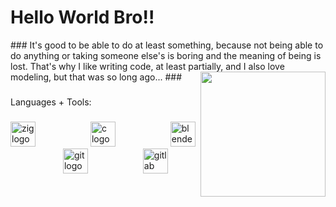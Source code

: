 <h1 align="left">Hello World Bro!!</h1>
###
It's good to be able to do at least something, because not being able to do anything or taking someone else's is boring and the meaning of being is lost. That's why I like writing code, at least partially, and I also love modeling, but that was so long ago...
###

<img align="right" height="200" src="https://gifcop.com/wp-content/uploads/blue-archive-peace-out.gif"  />

###

<p align="left">Languages + Tools:</p>

###

<div align="left">
  <img src="https://cdn.jsdelivr.net/gh/devicons/devicon/icons/zig/zig-original.svg" height="40" alt="zig logo"  />
  <img width="80" />
  <img src="https://cdn.jsdelivr.net/gh/devicons/devicon/icons/c/c-original.svg" height="40" alt="c logo"  />
  <img width="80" />
  <img src="https://cdn.jsdelivr.net/gh/devicons/devicon/icons/blender/blender-original.svg" height="40" alt="blender logo"  />
  <img width="80" />
  <img src="https://cdn.jsdelivr.net/gh/devicons/devicon/icons/git/git-original.svg" height="40" alt="git logo"  />
  <img width="80" />
  <img src="https://cdn.jsdelivr.net/gh/devicons/devicon/icons/gitlab/gitlab-original.svg" height="40" alt="gitlab logo"  />
</div>

###
